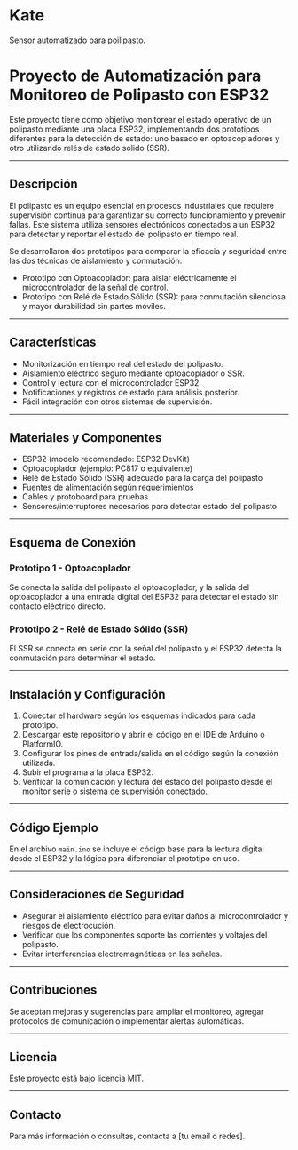 # Kate
Sensor automatizado para poilipasto.
# Proyecto de Automatización para Monitoreo de Polipasto con ESP32

Este proyecto tiene como objetivo monitorear el estado operativo de un polipasto mediante una placa ESP32, implementando dos prototipos diferentes para la detección de estado: uno basado en optoacopladores y otro utilizando relés de estado sólido (SSR).

---

## Descripción

El polipasto es un equipo esencial en procesos industriales que requiere supervisión continua para garantizar su correcto funcionamiento y prevenir fallas. Este sistema utiliza sensores electrónicos conectados a un ESP32 para detectar y reportar el estado del polipasto en tiempo real.

Se desarrollaron dos prototipos para comparar la eficacia y seguridad entre las dos técnicas de aislamiento y conmutación:

- Prototipo con Optoacoplador: para aislar eléctricamente el microcontrolador de la señal de control.
- Prototipo con Relé de Estado Sólido (SSR): para conmutación silenciosa y mayor durabilidad sin partes móviles.

---

## Características

- Monitorización en tiempo real del estado del polipasto.
- Aislamiento eléctrico seguro mediante optoacoplador o SSR.
- Control y lectura con el microcontrolador ESP32.
- Notificaciones y registros de estado para análisis posterior.
- Fácil integración con otros sistemas de supervisión.

---

## Materiales y Componentes

- ESP32 (modelo recomendado: ESP32 DevKit)
- Optoacoplador (ejemplo: PC817 o equivalente)
- Relé de Estado Sólido (SSR) adecuado para la carga del polipasto
- Fuentes de alimentación según requerimientos
- Cables y protoboard para pruebas
- Sensores/interruptores necesarios para detectar estado del polipasto

---

## Esquema de Conexión

### Prototipo 1 - Optoacoplador  
Se conecta la salida del polipasto al optoacoplador, y la salida del optoacoplador a una entrada digital del ESP32 para detectar el estado sin contacto eléctrico directo.

### Prototipo 2 - Relé de Estado Sólido (SSR)  
El SSR se conecta en serie con la señal del polipasto y el ESP32 detecta la conmutación para determinar el estado.

---

## Instalación y Configuración

1. Conectar el hardware según los esquemas indicados para cada prototipo.
2. Descargar este repositorio y abrir el código en el IDE de Arduino o PlatformIO.
3. Configurar los pines de entrada/salida en el código según la conexión utilizada.
4. Subir el programa a la placa ESP32.
5. Verificar la comunicación y lectura del estado del polipasto desde el monitor serie o sistema de supervisión conectado.

---

## Código Ejemplo

En el archivo `main.ino` se incluye el código base para la lectura digital desde el ESP32 y la lógica para diferenciar el prototipo en uso.

---

## Consideraciones de Seguridad

- Asegurar el aislamiento eléctrico para evitar daños al microcontrolador y riesgos de electrocución.
- Verificar que los componentes soporte las corrientes y voltajes del polipasto.
- Evitar interferencias electromagnéticas en las señales.

---

## Contribuciones

Se aceptan mejoras y sugerencias para ampliar el monitoreo, agregar protocolos de comunicación o implementar alertas automáticas.

---

## Licencia

Este proyecto está bajo licencia MIT.

---

## Contacto

Para más información o consultas, contacta a [tu email o redes].

